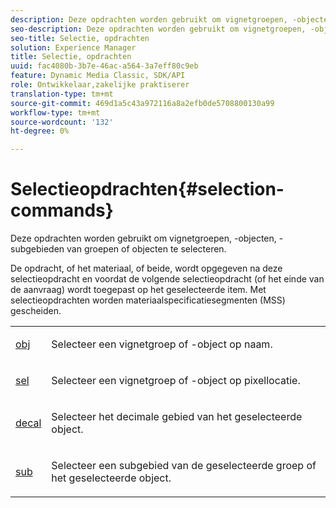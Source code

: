 ```yaml
---
description: Deze opdrachten worden gebruikt om vignetgroepen, -objecten, -subgebieden van groepen of objecten te selecteren.
seo-description: Deze opdrachten worden gebruikt om vignetgroepen, -objecten, -subgebieden van groepen of objecten te selecteren.
seo-title: Selectie, opdrachten
solution: Experience Manager
title: Selectie, opdrachten
uuid: fac4080b-3b7e-46ac-a564-3a7eff80c9eb
feature: Dynamic Media Classic, SDK/API
role: Ontwikkelaar,zakelijke praktiserer
translation-type: tm+mt
source-git-commit: 469d1a5c43a972116a8a2efb0de5708800130a99
workflow-type: tm+mt
source-wordcount: '132'
ht-degree: 0%

---
```



# Selectieopdrachten{#selection-commands}

Deze opdrachten worden gebruikt om vignetgroepen, -objecten, -subgebieden van groepen of objecten te selecteren.

De opdracht, of het materiaal, of beide, wordt opgegeven na deze selectieopdracht en voordat de volgende selectieopdracht (of het einde van de aanvraag) wordt toegepast op het geselecteerde item. Met selectieopdrachten worden materiaalspecificatiesegmenten (MSS) gescheiden.

<table id="simpletable_028957E516644FE8A7B1BC056A32FCD1"> 
 <tr class="strow"> 
  <td class="stentry"> <p><span class="codeph"> <a href="../../../../../../ir-api/http-protocol/image-rendering-api-ref/c-ir-http-protocol-ref/c-ir-http-protocol-command-reference/r-ir-obj.md#reference-31e7dac7931b4e0eb3c7589f120a1e6a" type="reference" format="dita" scope="local"> obj</a> </span> </p></td> 
  <td class="stentry"> <p>Selecteer een vignetgroep of -object op naam. </p></td> 
 </tr> 
 <tr class="strow"> 
  <td class="stentry"> <p><span class="codeph"> <a href="../../../../../../ir-api/http-protocol/image-rendering-api-ref/c-ir-http-protocol-ref/c-ir-http-protocol-command-reference/r-ir-sel.md#reference-01322c58d414481385c29fcdd27a090b" type="reference" format="dita" scope="local"> sel</a></span> </p></td> 
  <td class="stentry"> <p>Selecteer een vignetgroep of -object op pixellocatie. </p></td> 
 </tr> 
 <tr class="strow"> 
  <td class="stentry"> <p><span class="codeph"> <a href="../../../../../../ir-api/http-protocol/image-rendering-api-ref/c-ir-http-protocol-ref/c-ir-http-protocol-command-reference/r-ir-decal.md#reference-3a5f1adc7fe24c91aa5655d64038e857" type="reference" format="dita" scope="local"> decal</a></span> </p></td> 
  <td class="stentry"> <p>Selecteer het decimale gebied van het geselecteerde object. </p></td> 
 </tr> 
 <tr class="strow"> 
  <td class="stentry"> <p><span class="codeph"> <a href="../../../../../../ir-api/http-protocol/image-rendering-api-ref/c-ir-http-protocol-ref/c-ir-http-protocol-command-reference/r-ir-sub.md#reference-3cedba817f3c401495ba32bd1bf9b383" type="reference" format="dita" scope="local"> sub</a></span> </p></td> 
  <td class="stentry"> <p>Selecteer een subgebied van de geselecteerde groep of het geselecteerde object. </p></td> 
 </tr> 
</table>


